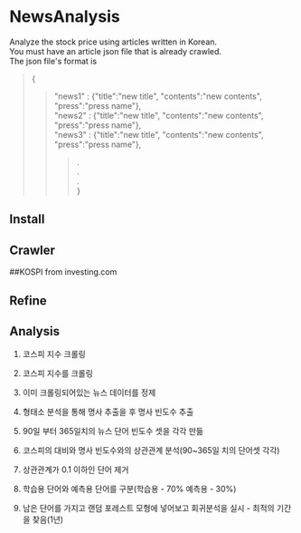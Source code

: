 NewsAnalysis
=============
Analyze the stock price using articles written in Korean.<br>
You must have an article json file that is already crawled.<br>
The json file's format is <br>
> {<br>
> >  "news1" : {"title":"new title", "contents":"new contents", "press":"press name"}, <br>
> >  "news2" : {"title":"new title", "contents":"new contents", "press":"press name"}, <br>
> >  "news3" : {"title":"new title", "contents":"new contents", "press":"press name"}, <br>
> > > . <br>
> > > . <br>
> > > . <br>
> }<br>

Install
-------------


Crawler
-------------
##KOSPI
from investing.com

Refine
-------------
Analysis
-------------


1. 코스피 지수 크롤링


1. 코스피 지수를 크롤링
2. 이미 크롤링되어있는 뉴스 데이터를 정제
3. 형태소 분석을 통해 명사 추출을 후 명사 빈도수 추출
4. 90일 부터 365일치의 뉴스 단어 빈도수 셋을 각각 만듦
5. 코스피의 대비와 명사 빈도수와의 상관관계 분석(90~365일 치의 단어셋 각각)
6. 상관관계가 0.1 이하인 단어 제거 
7. 학습용 단어와 예측용 단어를 구분(학습용 - 70% 예측용 - 30%)
8. 남은 단어를 가지고 랜덤 포레스트 모형에 넣어보고 회귀분석을 실시 - 최적의 기간을 찾음(1년)
